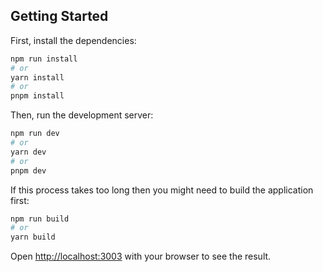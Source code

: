 ## Getting Started

First, install the dependencies:

```bash
npm run install
# or
yarn install
# or
pnpm install
```

Then, run the development server:

```bash
npm run dev
# or
yarn dev
# or
pnpm dev
```

If this process takes too long then you might need to build the application first:

```bash
npm run build
# or
yarn build
```

Open [http://localhost:3003](http://localhost:3003) with your browser to see the result.

